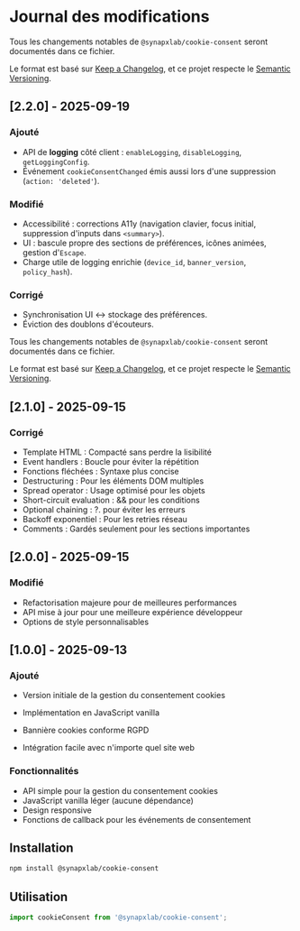 # Journal des modifications

Tous les changements notables de `@synapxlab/cookie-consent` seront documentés dans ce fichier.

Le format est basé sur [Keep a Changelog](https://keepachangelog.com/en/1.0.0/),
et ce projet respecte le [Semantic Versioning](https://semver.org/spec/v2.0.0/).

## [2.2.0] - 2025-09-19

### Ajouté
- API de **logging** côté client : `enableLogging`, `disableLogging`, `getLoggingConfig`.
- Événement `cookieConsentChanged` émis aussi lors d'une suppression (`action: 'deleted'`).

### Modifié
- Accessibilité : corrections A11y (navigation clavier, focus initial, suppression d'inputs dans `<summary>`).
- UI : bascule propre des sections de préférences, icônes animées, gestion d'`Escape`.
- Charge utile de logging enrichie (`device_id`, `banner_version`, `policy_hash`).

### Corrigé
- Synchronisation UI ↔ stockage des préférences.
- Éviction des doublons d'écouteurs.



Tous les changements notables de `@synapxlab/cookie-consent` seront documentés dans ce fichier.

Le format est basé sur [Keep a Changelog](https://keepachangelog.com/en/1.0.0/),
et ce projet respecte le [Semantic Versioning](https://semver.org/spec/v2.0.0.html).


## [2.1.0] - 2025-09-15

### Corrigé
- Template HTML : Compacté sans perdre la lisibilité
- Event handlers : Boucle pour éviter la répétition
- Fonctions fléchées : Syntaxe plus concise
- Destructuring : Pour les éléments DOM multiples
- Spread operator : Usage optimisé pour les objets
- Short-circuit evaluation : && pour les conditions
- Optional chaining : ?. pour éviter les erreurs
- Backoff exponentiel : Pour les retries réseau
- Comments : Gardés seulement pour les sections importantes



## [2.0.0] - 2025-09-15

### Modifié
- Refactorisation majeure pour de meilleures performances
- API mise à jour pour une meilleure expérience développeur
- Options de style personnalisables

## [1.0.0] - 2025-09-13

### Ajouté
- Version initiale de la gestion du consentement cookies
- Implémentation en JavaScript vanilla
- Bannière cookies conforme RGPD

- Intégration facile avec n'importe quel site web

### Fonctionnalités
- API simple pour la gestion du consentement cookies
- JavaScript vanilla léger (aucune dépendance)
- Design responsive
- Fonctions de callback pour les événements de consentement

## Installation

```bash
npm install @synapxlab/cookie-consent
```

## Utilisation

```javascript
import cookieConsent from '@synapxlab/cookie-consent';